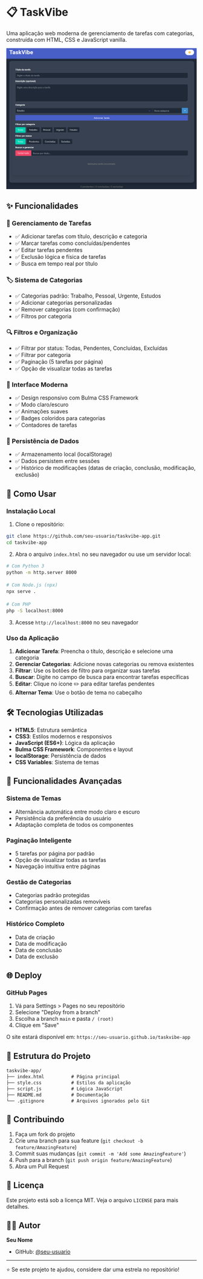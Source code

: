 # 📋 TaskVibe

Uma aplicação web moderna de gerenciamento de tarefas com categorias, construída com HTML, CSS e JavaScript vanilla.

![TaskVibe Screenshot](./picture/image.png)

## ✨ Funcionalidades

### 🎯 Gerenciamento de Tarefas
- ✅ Adicionar tarefas com título, descrição e categoria
- ✅ Marcar tarefas como concluídas/pendentes
- ✅ Editar tarefas pendentes
- ✅ Exclusão lógica e física de tarefas
- ✅ Busca em tempo real por título

### 🏷️ Sistema de Categorias
- ✅ Categorias padrão: Trabalho, Pessoal, Urgente, Estudos
- ✅ Adicionar categorias personalizadas
- ✅ Remover categorias (com confirmação)
- ✅ Filtros por categoria

### 🔍 Filtros e Organização
- ✅ Filtrar por status: Todas, Pendentes, Concluídas, Excluídas
- ✅ Filtrar por categoria
- ✅ Paginação (5 tarefas por página)
- ✅ Opção de visualizar todas as tarefas

### 🎨 Interface Moderna
- ✅ Design responsivo com Bulma CSS Framework
- ✅ Modo claro/escuro
- ✅ Animações suaves
- ✅ Badges coloridos para categorias
- ✅ Contadores de tarefas

### 💾 Persistência de Dados
- ✅ Armazenamento local (localStorage)
- ✅ Dados persistem entre sessões
- ✅ Histórico de modificações (datas de criação, conclusão, modificação, exclusão)

## 🚀 Como Usar

### Instalação Local
1. Clone o repositório:
```bash
git clone https://github.com/seu-usuario/taskvibe-app.git
cd taskvibe-app
```

2. Abra o arquivo `index.html` no seu navegador ou use um servidor local:
```bash
# Com Python 3
python -m http.server 8000

# Com Node.js (npx)
npx serve .

# Com PHP
php -S localhost:8000
```

3. Acesse `http://localhost:8000` no seu navegador

### Uso da Aplicação
1. **Adicionar Tarefa**: Preencha o título, descrição e selecione uma categoria
2. **Gerenciar Categorias**: Adicione novas categorias ou remova existentes
3. **Filtrar**: Use os botões de filtro para organizar suas tarefas
4. **Buscar**: Digite no campo de busca para encontrar tarefas específicas
5. **Editar**: Clique no ícone ✏️ para editar tarefas pendentes
6. **Alternar Tema**: Use o botão de tema no cabeçalho

## 🛠️ Tecnologias Utilizadas

- **HTML5**: Estrutura semântica
- **CSS3**: Estilos modernos e responsivos
- **JavaScript (ES6+)**: Lógica da aplicação
- **Bulma CSS Framework**: Componentes e layout
- **localStorage**: Persistência de dados
- **CSS Variables**: Sistema de temas

## 📱 Funcionalidades Avançadas

### Sistema de Temas
- Alternância automática entre modo claro e escuro
- Persistência da preferência do usuário
- Adaptação completa de todos os componentes

### Paginação Inteligente
- 5 tarefas por página por padrão
- Opção de visualizar todas as tarefas
- Navegação intuitiva entre páginas

### Gestão de Categorias
- Categorias padrão protegidas
- Categorias personalizadas removíveis
- Confirmação antes de remover categorias com tarefas

### Histórico Completo
- Data de criação
- Data de modificação
- Data de conclusão
- Data de exclusão

## 🌐 Deploy

### GitHub Pages
1. Vá para Settings > Pages no seu repositório
2. Selecione "Deploy from a branch"
3. Escolha a branch `main` e pasta `/ (root)`
4. Clique em "Save"

O site estará disponível em: `https://seu-usuario.github.io/taskvibe-app`

## 📁 Estrutura do Projeto

```
taskvibe-app/
├── index.html          # Página principal
├── style.css           # Estilos da aplicação
├── script.js           # Lógica JavaScript
├── README.md           # Documentação
└── .gitignore          # Arquivos ignorados pelo Git
```

## 🤝 Contribuindo

1. Faça um fork do projeto
2. Crie uma branch para sua feature (`git checkout -b feature/AmazingFeature`)
3. Commit suas mudanças (`git commit -m 'Add some AmazingFeature'`)
4. Push para a branch (`git push origin feature/AmazingFeature`)
5. Abra um Pull Request

## 📄 Licença

Este projeto está sob a licença MIT. Veja o arquivo `LICENSE` para mais detalhes.

## 👨‍💻 Autor

**Seu Nome**
- GitHub: [@seu-usuario](https://github.com/seu-usuario)

---

⭐ Se este projeto te ajudou, considere dar uma estrela no repositório! 